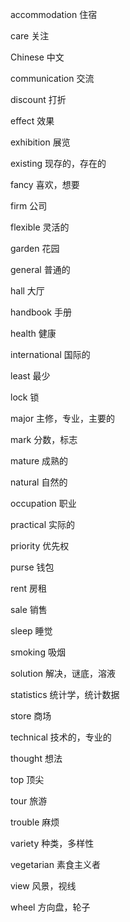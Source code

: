 accommodation  住宿

care           关注

Chinese        中文

communication  交流

discount       打折

effect         效果

exhibition     展览

existing       现存的，存在的

fancy          喜欢，想要

firm           公司

flexible       灵活的

garden         花园

general        普通的

hall           大厅

handbook       手册

health         健康

international  国际的

least          最少

lock           锁

major          主修，专业，主要的

mark           分数，标志

mature         成熟的

natural        自然的

occupation     职业

practical      实际的

priority       优先权

purse          钱包

rent           房租

sale           销售

sleep          睡觉

smoking        吸烟

solution       解决，谜底，溶液

statistics     统计学，统计数据

store          商场

technical      技术的，专业的

thought        想法

top            顶尖

tour           旅游

trouble        麻烦

variety        种类，多样性

vegetarian     素食主义者

view           风景，视线

wheel          方向盘，轮子

